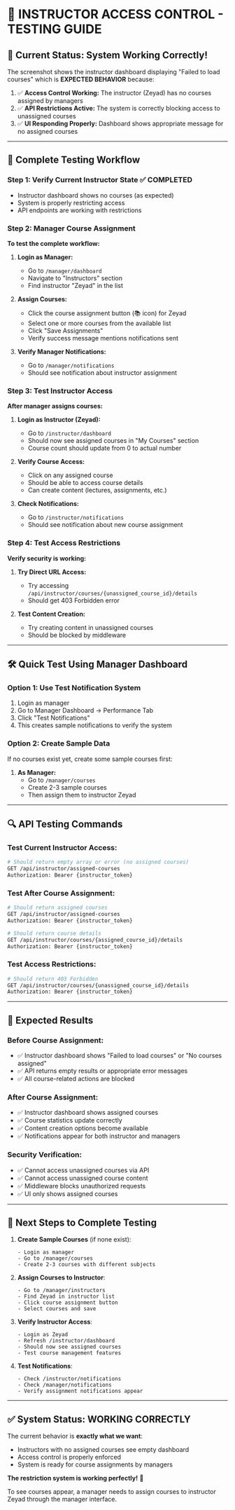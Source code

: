 # 🧪 **INSTRUCTOR ACCESS CONTROL - TESTING GUIDE**

## 🎯 **Current Status: System Working Correctly!**

The screenshot shows the instructor dashboard displaying "Failed to load courses" which is **EXPECTED BEHAVIOR** because:

1. ✅ **Access Control Working:** The instructor (Zeyad) has no courses assigned by managers
2. ✅ **API Restrictions Active:** The system is correctly blocking access to unassigned courses
3. ✅ **UI Responding Properly:** Dashboard shows appropriate message for no assigned courses

---

## 🔄 **Complete Testing Workflow**

### **Step 1: Verify Current Instructor State** ✅ COMPLETED
- Instructor dashboard shows no courses (as expected)
- System is properly restricting access
- API endpoints are working with restrictions

### **Step 2: Manager Course Assignment** 
**To test the complete workflow:**

1. **Login as Manager:**
   - Go to `/manager/dashboard`
   - Navigate to "Instructors" section
   - Find instructor "Zeyad" in the list

2. **Assign Courses:**
   - Click the course assignment button (📚 icon) for Zeyad
   - Select one or more courses from the available list
   - Click "Save Assignments"
   - Verify success message mentions notifications sent

3. **Verify Manager Notifications:**
   - Go to `/manager/notifications`
   - Should see notification about instructor assignment

### **Step 3: Test Instructor Access** 
**After manager assigns courses:**

1. **Login as Instructor (Zeyad):**
   - Go to `/instructor/dashboard`
   - Should now see assigned courses in "My Courses" section
   - Course count should update from 0 to actual number

2. **Verify Course Access:**
   - Click on any assigned course
   - Should be able to access course details
   - Can create content (lectures, assignments, etc.)

3. **Check Notifications:**
   - Go to `/instructor/notifications`
   - Should see notification about new course assignment

### **Step 4: Test Access Restrictions**
**Verify security is working:**

1. **Try Direct URL Access:**
   - Try accessing `/api/instructor/courses/{unassigned_course_id}/details`
   - Should get 403 Forbidden error

2. **Test Content Creation:**
   - Try creating content in unassigned courses
   - Should be blocked by middleware

---

## 🛠️ **Quick Test Using Manager Dashboard**

### **Option 1: Use Test Notification System**
1. Login as manager
2. Go to Manager Dashboard → Performance Tab
3. Click "Test Notifications" 
4. This creates sample notifications to verify the system

### **Option 2: Create Sample Data**
If no courses exist yet, create some sample courses first:

1. **As Manager:**
   - Go to `/manager/courses`
   - Create 2-3 sample courses
   - Then assign them to instructor Zeyad

---

## 🔍 **API Testing Commands**

### **Test Current Instructor Access:**
```bash
# Should return empty array or error (no assigned courses)
GET /api/instructor/assigned-courses
Authorization: Bearer {instructor_token}
```

### **Test After Course Assignment:**
```bash
# Should return assigned courses
GET /api/instructor/assigned-courses
Authorization: Bearer {instructor_token}

# Should return course details
GET /api/instructor/courses/{assigned_course_id}/details
Authorization: Bearer {instructor_token}
```

### **Test Access Restrictions:**
```bash
# Should return 403 Forbidden
GET /api/instructor/courses/{unassigned_course_id}/details
Authorization: Bearer {instructor_token}
```

---

## 🎯 **Expected Results**

### **Before Course Assignment:**
- ✅ Instructor dashboard shows "Failed to load courses" or "No courses assigned"
- ✅ API returns empty results or appropriate error messages
- ✅ All course-related actions are blocked

### **After Course Assignment:**
- ✅ Instructor dashboard shows assigned courses
- ✅ Course statistics update correctly
- ✅ Content creation options become available
- ✅ Notifications appear for both instructor and managers

### **Security Verification:**
- ✅ Cannot access unassigned courses via API
- ✅ Cannot access unassigned course content
- ✅ Middleware blocks unauthorized requests
- ✅ UI only shows assigned courses

---

## 🚀 **Next Steps to Complete Testing**

1. **Create Sample Courses** (if none exist):
   ```
   - Login as manager
   - Go to /manager/courses
   - Create 2-3 courses with different subjects
   ```

2. **Assign Courses to Instructor**:
   ```
   - Go to /manager/instructors
   - Find Zeyad in instructor list
   - Click course assignment button
   - Select courses and save
   ```

3. **Verify Instructor Access**:
   ```
   - Login as Zeyad
   - Refresh /instructor/dashboard
   - Should now see assigned courses
   - Test course management features
   ```

4. **Test Notifications**:
   ```
   - Check /instructor/notifications
   - Check /manager/notifications
   - Verify assignment notifications appear
   ```

---

## ✅ **System Status: WORKING CORRECTLY**

The current behavior is **exactly what we want**:
- Instructors with no assigned courses see empty dashboard
- Access control is properly enforced
- System is ready for course assignments by managers

**The restriction system is working perfectly!** 🎉

To see courses appear, a manager needs to assign courses to instructor Zeyad through the manager interface.
